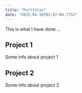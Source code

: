 ```yaml
---
title: "Portfolio"
date: "2025-04-18T01:47:04.775Z"
---
```



This is what I have done …


## Project 1

Some info about project 1


## Project 2

Some info about project 2

